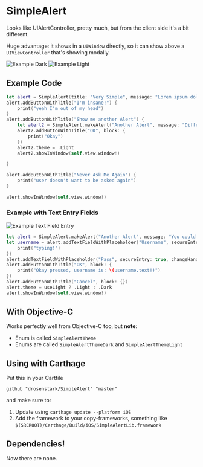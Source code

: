 # SimpleAlert
Looks like UIAlertController, pretty much, but from the client side it's a bit different.

Huge advantage: it shows in a `UIWindow` directly, so it can show above a `UIViewController` that's showing modally.

![Example Dark](http://dr2050.com/automatic-images/SimpleAlertDark.png)
![Example Light](http://dr2050.com/automatic-images/SimpleAlertLight.png)


## Example Code

```swift
let alert = SimpleAlert(title: "Very Simple", message: "Lorem ipsum dolor sit amet, consectetur adipiscing elit. Donec quam quam, posuere eu diam ut, imperdiet bibendum magna. Integer ut luctus enim, vel fermentum enim. Aenean elementum cursus metus, sit amet\n\niaculis tellus suscipit ac. Cras nec ex in ex auctor convallis. Nullam fermentum quam nibh, eget iaculis sapien eleifend eu. Proin arcu diam, laoreet non egestas nec, bibendum non neque.\n\nAre you really sure you want to do this?")
alert.addButtonWithTitle("I'm insane!") {
    print("yeah I'm out of my head")
}
alert.addButtonWithTitle("Show me another Alert") {
    let alert2 = SimpleAlert.makeAlert("Another Alert", message: "Different theme, get it?");
    alert2.addButtonWithTitle("OK", block: {
        print("Okay")
    })
    alert2.theme = .Light
    alert2.showInWindow(self.view.window!)

}

alert.addButtonWithTitle("Never Ask Me Again") {
    print("user doesn't want to be asked again")
}

alert.showInWindow(self.view.window!)
```

### Example with Text Entry Fields

![Example Text Field Entry](http://dr2050.com/automatic-images/SimpleAlertUsernamePass.png)

```swift
let alert = SimpleAlert.makeAlert("Another Alert", message: "You could fill out these boxes.");
let username = alert.addTextFieldWithPlaceholder("Username", secureEntry: false, changeHandler: { (textField) in
    print("typing!")
})
alert.addTextFieldWithPlaceholder("Pass", secureEntry: true, changeHandler: nil)
alert.addButtonWithTitle("OK", block: {
    print("Okay pressed, username is: \(username.text!)")
})
alert.addButtonWithTitle("Cancel", block: {})
alert.theme = useLight ? .Light : .Dark
alert.showInWindow(self.view.window!)
```



## With Objective-C

Works perfectly well from Objective-C too, but **note**:
- Enum is called `SimpleAlertTheme`
- Enums are called `SimpleAlertThemeDark` and `SimpleAlertThemeLight`

## Using with Carthage

Put this in your Cartfile

`github "drosenstark/SimpleAlert" "master"`

and make sure to:
1. Update using `carthage update --platform iOS`
1. Add the framework to your copy-frameworks, something like `$(SRCROOT)/Carthage/Build/iOS/SimpleAlertLib.framework`

## Dependencies!

Now there are none.